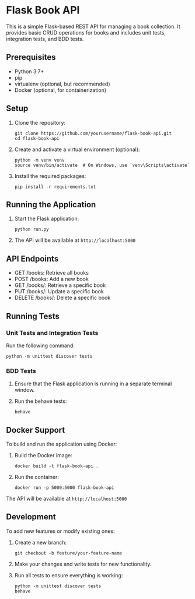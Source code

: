# Flask Book API

This is a simple Flask-based REST API for managing a book collection. It provides basic CRUD operations for books and includes unit tests, integration tests, and BDD tests.

## Prerequisites

- Python 3.7+
- pip
- virtualenv (optional, but recommended)
- Docker (optional, for containerization)

## Setup

1. Clone the repository:
   ```
   git clone https://github.com/yourusername/flask-book-api.git
   cd flask-book-api
   ```

2. Create and activate a virtual environment (optional):
   ```
   python -m venv venv
   source venv/bin/activate  # On Windows, use `venv\Scripts\activate`
   ```

3. Install the required packages:
   ```
   pip install -r requirements.txt
   ```

## Running the Application

1. Start the Flask application:
   ```
   python run.py
   ```

2. The API will be available at `http://localhost:5000`

## API Endpoints

- GET /books: Retrieve all books
- POST /books: Add a new book
- GET /books/<id>: Retrieve a specific book
- PUT /books/<id>: Update a specific book
- DELETE /books/<id>: Delete a specific book

## Running Tests

### Unit Tests and Integration Tests

Run the following command:
```
python -m unittest discover tests
```

### BDD Tests

1. Ensure that the Flask application is running in a separate terminal window.

2. Run the behave tests:
   ```
   behave
   ```

## Docker Support

To build and run the application using Docker:

1. Build the Docker image:
   ```
   docker build -t flask-book-api .
   ```

2. Run the container:
   ```
   docker run -p 5000:5000 flask-book-api
   ```

The API will be available at `http://localhost:5000`

## Development

To add new features or modify existing ones:

1. Create a new branch:
   ```
   git checkout -b feature/your-feature-name
   ```

2. Make your changes and write tests for new functionality.

3. Run all tests to ensure everything is working:
   ```
   python -m unittest discover tests
   behave
   ```


